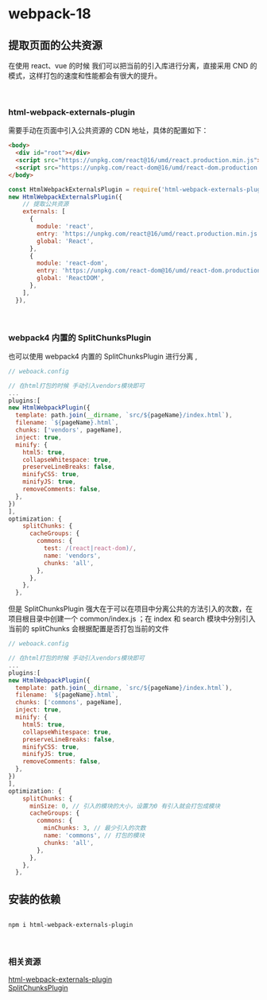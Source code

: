 # webpack-18

## 提取页面的公共资源

在使用 react、vue 的时候 我们可以把当前的引入库进行分离，直接采用 CND 的模式，这样打包的速度和性能都会有很大的提升。

 <br />

### html-webpack-externals-plugin

需要手动在页面中引入公共资源的 CDN 地址，具体的配置如下：

```html
<body>
  <div id="root"></div>
  <script src="https://unpkg.com/react@16/umd/react.production.min.js"></script>
  <script src="https://unpkg.com/react-dom@16/umd/react-dom.production.min.js"></script>
</body>
```

```javascript
const HtmlWebpackExternalsPlugin = require('html-webpack-externals-plugin');
new HtmlWebpackExternalsPlugin({
    // 提取公共资源
    externals: [
      {
        module: 'react',
        entry: 'https://unpkg.com/react@16/umd/react.production.min.js',
        global: 'React',
      },
      {
        module: 'react-dom',
        entry: 'https://unpkg.com/react-dom@16/umd/react-dom.production.min.js',
        global: 'ReactDOM',
      },
    ],
  }),

```

<br />

### webpack4 内置的 SplitChunksPlugin

也可以使用 webpack4 内置的 SplitChunksPlugin 进行分离 ,

```javascript
// weboack.config

// 在html打包的时候 手动引入vendors模块即可
...
plugins:[
new HtmlWebpackPlugin({
  template: path.join(__dirname, `src/${pageName}/index.html`),
  filename: `${pageName}.html`,
  chunks: ['vendors', pageName],
  inject: true,
  minify: {
    html5: true,
    collapseWhitespace: true,
    preserveLineBreaks: false,
    minifyCSS: true,
    minifyJS: true,
    removeComments: false,
  },
})
],
optimization: {
    splitChunks: {
      cacheGroups: {
        commons: {
          test: /(react|react-dom)/,
          name: 'vendors',
          chunks: 'all',
        },
      },
    },
  },

```

但是 SplitChunksPlugin 强大在于可以在项目中分离公共的方法引入的次数，在项目根目录中创建一个 common/index.js ；在 index 和 search 模块中分别引入当前的 splitChunks 会根据配置是否打包当前的文件

```javascript
// weboack.config

// 在html打包的时候 手动引入vendors模块即可
...
plugins:[
new HtmlWebpackPlugin({
  template: path.join(__dirname, `src/${pageName}/index.html`),
  filename: `${pageName}.html`,
  chunks: ['commons', pageName],
  inject: true,
  minify: {
    html5: true,
    collapseWhitespace: true,
    preserveLineBreaks: false,
    minifyCSS: true,
    minifyJS: true,
    removeComments: false,
  },
})
],
optimization: {
    splitChunks: {
      minSize: 0, // 引入的模块的大小，设置为0 有引入就会打包成模块
      cacheGroups: {
        commons: {
          minChunks: 3, // 最少引入的次数
          name: 'commons', // 打包的模块
          chunks: 'all',
        },
      },
    },
  },

```

## 安装的依赖

```shell

npm i html-webpack-externals-plugin

```

<br />

### 相关资源

[html-webpack-externals-plugin](https://www.npmjs.com/package/html-webpack-externals-plugin) <br />[SplitChunksPlugin](https://webpack.js.org/plugins/split-chunks-plugin/)

<br />
